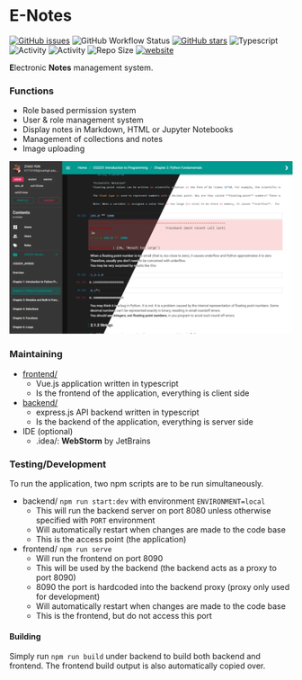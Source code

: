 # E-Notes

[![GitHub issues](https://img.shields.io/github/issues/appventure-nush/e-notes)](https://github.com/appventure-nush/e-notes/issues)
![GitHub Workflow Status](https://img.shields.io/github/workflow/status/appventure-nush/e-notes/Node.js%20CI)
[![GitHub stars](https://img.shields.io/github/stars/appventure-nush/e-notes)](https://github.com/appventure-nush/e-notes/stargazers)
![Typescript](https://img.shields.io/badge/%3C%2F%3E-TypeScript-%230074c1?logo=TypeScript&logoColor=white)
![Activity](https://img.shields.io/github/commit-activity/w/appventure-nush/e-notes)
![Activity](https://img.shields.io/github/last-commit/appventure-nush/e-notes)
![Repo Size](https://img.shields.io/github/repo-size/appventure-nush/e-notes)
[![website](https://img.shields.io/website?url=https%3A%2F%2Fenotes.nush.app%2F)](https://enotes.nush.app/)

**E**lectronic **Notes** management system.

### Functions

- Role based permission system
- User & role management system
- Display notes in Markdown, HTML or Jupyter Notebooks
- Management of collections and notes
- Image uploading

![](images/enotes_3.png)

### Maintaining

- [frontend/](frontend/)
    - Vue.js application written in typescript
    - Is the frontend of the application, everything is client side
- [backend/](backend/)
    - express.js API backend written in typescript
    - Is the backend of the application, everything is server side
- IDE (optional)
    - .idea/: **WebStorm** by JetBrains

### Testing/Development

To run the application, two npm scripts are to be run simultaneously.

- backend/ `npm run start:dev` with environment `ENVIRONMENT=local`
    - This will run the backend server on port 8080 unless otherwise specified with `PORT` environment
    - Will automatically restart when changes are made to the code base
    - This is the access point (the application)
- frontend/ `npm run serve`
    - Will run the frontend on port 8090
    - This will be used by the backend (the backend acts as a proxy to port 8090)
    - 8090 the port is hardcoded into the backend proxy (proxy only used for development)
    - Will automatically restart when changes are made to the code base
    - This is the frontend, but do not access this port

#### Building

Simply run `npm run build` under backend to build both backend and frontend. The frontend build output is also
automatically copied over.
